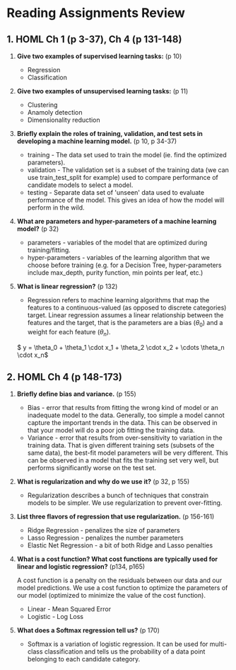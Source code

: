 # Reading Assignments Review

## 1. HOML Ch 1 (p 3-37), Ch 4 (p 131-148)

 1. **Give two examples of supervised learning tasks:** (p 10)
    - Regression
    - Classification
 2. **Give two examples of unsupervised learning tasks:** (p 11)
    - Clustering
    - Anamoly detection
    - Dimensionality reduction
 3. **Briefly explain the roles of training, validation, and test sets in developing a machine learning model.** (p 10, p 34-37)
    - training - The data set used to train the model (ie. find the optimized parameters).
    - validation - The validation set is a subset of the training data (we can use train_test_split for example) used to compare performance of candidate models to select a model.
    - testing - Separate data set of 'unseen' data used to evaluate performance of the model. This gives an idea of how the model will perform in the wild.

 4. **What are parameters and hyper-parameters of a machine learning model?** (p 32)
    - parameters - variables of the model that are optimized during training/fitting.
    - hyper-parameters - variables of the learning algorithm that we choose before training (e.g. for a Decision Tree, hyper-parameters include max_depth, purity function, min points per leaf, etc.)

 5. **What is linear regression?** (p 132)
    - Regression refers to machine learning algorithms that map the features to a continuous-valued (as opposed to discrete categories) target. Linear regression assumes a linear relationship between the features and the target, that is the parameters are a bias ($\theta_0$) and a weight for each feature ($\theta_n$).

    $ y = \theta_0 + \theta_1 \cdot x_1 + \theta_2 \cdot x_2 + \cdots \theta_n \cdot x_n$



## 2. HOML Ch 4 (p 148-173)

1. **Briefly define bias and variance.** (p 155)
    - Bias - error that results from fitting the wrong kind of model or an inadequate model to the data. Generally, too simple a model cannot capture the important trends in the data. This can be observed in that your model will do a poor job fitting the training data.
    - Variance - error that results from over-sensitivity to variation in the training data. That is given different training sets (subsets of the same data), the best-fit model parameters will be very different. This can be observed in a model that fits the training set very well, but performs significantly worse on the test set.

2. **What is regularization and why do we use it?** (p 32, p 155)
    - Regularization describes a bunch of techniques that constrain models to be simpler. We use regularization to prevent over-fitting.

3. **List three flavors of regression that use regularization.** (p 156-161)
    - Ridge Regression - penalizes the size of parameters
    - Lasso Regression - penalizes the number parameters
    - Elastic Net Regression - a bit of both Ridge and Lasso penalties

4. **What is a cost function? What cost functions are typically used for linear and logistic regression?** (p134, p165)

    A cost function is a penalty on the residuals between our data and our model predictions. We use a cost function to optimize the parameters of our model (optimized to minimize the value of the cost function).

    - Linear - Mean Squared Error
    - Logistic - Log Loss

5. **What does a Softmax regression tell us?** (p 170)
    - Softmax is a variation of logistic regression. It can be used for multi-class classification and tells us the probability of a data point belonging to each candidate category.